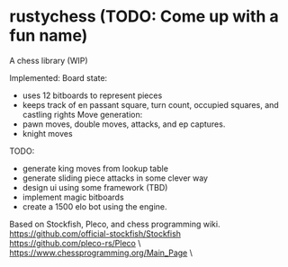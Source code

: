 # rustychess (TODO: Come up with a fun name)

A chess library (WIP)

Implemented:
Board state:
  - uses 12 bitboards to represent pieces
  - keeps track of en passant square, turn count, occupied squares, and castling rights
Move generation:
  - pawn moves, double moves, attacks, and ep captures.
  - knight moves

TODO:
  - generate king moves from lookup table
  - generate sliding piece attacks in some clever way
  - design ui using some framework (TBD)
  - implement magic bitboards
  - create a 1500 elo bot using the engine.

Based on Stockfish, Pleco, and chess programming wiki. \
https://github.com/official-stockfish/Stockfish \
https://github.com/pleco-rs/Pleco \ 
https://www.chessprogramming.org/Main_Page \
